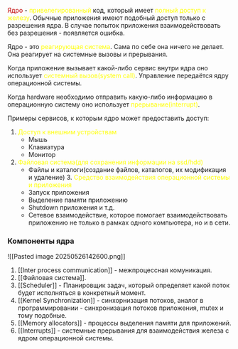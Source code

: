 <font color="#c00000">Ядро</font> - <font color="#ffff00">привелегированный</font> код, который имеет <font color="#ffff00">полный доступ к железу</font>. Обычные приложения имеют подобный доступ только с разрешения ядра. В случае попыток приложения взаимодействовать без разрешения - появляется ошибка.

Ядро - это <font color="#ffff00">реагирующая система</font>. Сама по себе она ничего не делает. Она реагирует на системные вызовы и прерывания.

Когда приложение вызывает какой-либо сервис внутри ядра оно использует <font color="#ffff00">системный вызов(system call)</font>. Управление передаётся ядру операционной системы.

Когда hardware необходимо отправить какую-либо информацию в операционную систему оно использует <font color="#ffff00">прерывание(interrupt)</font>.

Примеры сервисов, к которым ядро может предоставить доступ:
1. <font color="#ffff00">Доступ к внешним устройствам</font>
	- Мышь
	- Клавиатура
	- Монитор
2. <font color="#ffff00">Файловая система(для сохранения информации на ssd/hdd)</font>
	- Файлы и каталоги(создание файлов, каталогов, их модификация и удаление)
3.<font color="#ffff00"> Средство взаимодействия операционной системы и приложения</font>
	- Запуск приложения
	- Выделение памяти приложению
	- Shutdown приложения и т.д.
	- Сетевое взаимодействие, которое помогает взаимодействовать приложению не только в рамках одного компьютера, но и в сети.
### Компоненты ядра

   ![[Pasted image 20250526142600.png]]
1. [[Inter process communication]] - межпроцессная комуникация.
2. [[Файловая система]].
3. [[Scheduler]] - Планировщик задач, который определяет какой поток будет исполняться в конкретный момент. 
4. [[Kernel Synchronization]] - синхорнизация потоков, аналог в программировании - синхронизация потоков приложения, mutex и тому подобные.
5. [[Memory allocators]] - процессы выделения памяти для приложений.
6. [[Interrupts]] - системные прерывания для взаимодействия железа с ядром операционной системы.